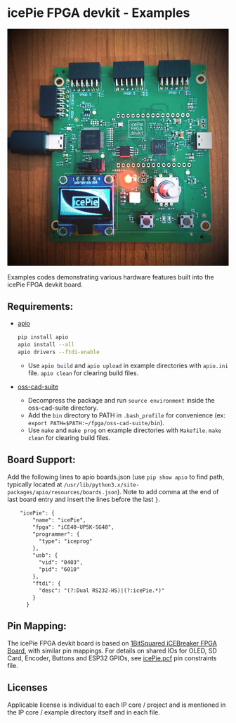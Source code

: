 # icePie FPGA devkit - Examples

![icePie-FPGA-devkit](/docs/icePie-FPGA-devkit.jpg)

Examples codes demonstrating various hardware features built into the icePie FPGA devkit board. 

## Requirements: 

* [apio](https://github.com/FPGAwars/apio)
	```bash
	pip install apio
	apio install --all
	apio drivers --ftdi-enable
	```

  * Use `apio build` and `apio upload` in example directories with `apio.ini` file. `apio clean` for clearing build files. 
 
* [oss-cad-suite](https://github.com/YosysHQ/oss-cad-suite-build/releases)
  
  * Decompress the package and run `source environment` inside the oss-cad-suite directory.
  * Add the `bin` directory to PATH in `.bash_profile` for convenience (ex: `export PATH=$PATH:~/fpga/oss-cad-suite/bin`).
  * Use `make` and `make prog` on example directories with `Makefile`. `make clean` for clearing build files.

## Board Support:

Add the following lines to apio boards.json (use `pip show apio` to find path, typically located at `/usr/lib/python3.x/site-packages/apio/resources/boards.json`). Note to add comma at the end of last board entry and insert the lines before the last `}`.
```
	"icePie": {
	    "name": "icePie",
	    "fpga": "iCE40-UP5K-SG48",
	    "programmer": {
	      "type": "iceprog"
	    },
	    "usb": {
	      "vid": "0403",
	      "pid": "6010"
	    },
	    "ftdi": {
	      "desc": "(?:Dual RS232-HS)|(?:icePie.*)"
	    }
	  }
```
## Pin Mapping:

The icePie FPGA devkit board is based on [1BitSquared iCEBreaker FPGA Board](https://1bitsquared.com/products/icebreaker), with similar pin mappings. 
For details on shared IOs for OLED, SD Card, Encoder, Buttons and ESP32 GPIOs, see [icePie.pcf](/demo/icePie.pcf) pin constraints file. 

## Licenses

Applicable license is individual to each IP core / project and is mentioned
in the IP core / example directory itself and in each file.


